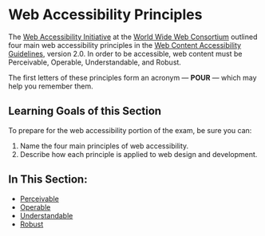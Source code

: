 # Web Accessibility Principles

The [Web Accessibility Initiative](http://www.w3.org/WAI/) at the [World Wide Web Consortium](http://www.w3.org/) outlined four main web accessibility principles in the [Web Content Accessibility Guidelines](http://www.w3.org/TR/WCAG/), version 2.0. In order to be accessible, web content must be Perceivable, Operable, Understandable, and Robust.

The first letters of these principles form an acronym — <strong>POUR</strong> — which may help you remember them.

## Learning Goals of this Section

To prepare for the web accessibility portion of the exam, be sure you can:

1. Name the four main principles of web accessibility.
2. Describe how each principle is applied to web design and development.

## In This Section:

- [Perceivable](perceivable.md)
- [Operable](operable.md)
- [Understandable](understandable.md)
- [Robust](robust.md)

